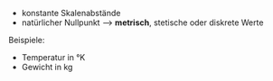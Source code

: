 - konstante Skalenabstände
- natürlicher Nullpunkt 
--> **metrisch**, stetische oder diskrete Werte 

Beispiele: 
- Temperatur in °K 
- Gewicht in kg 